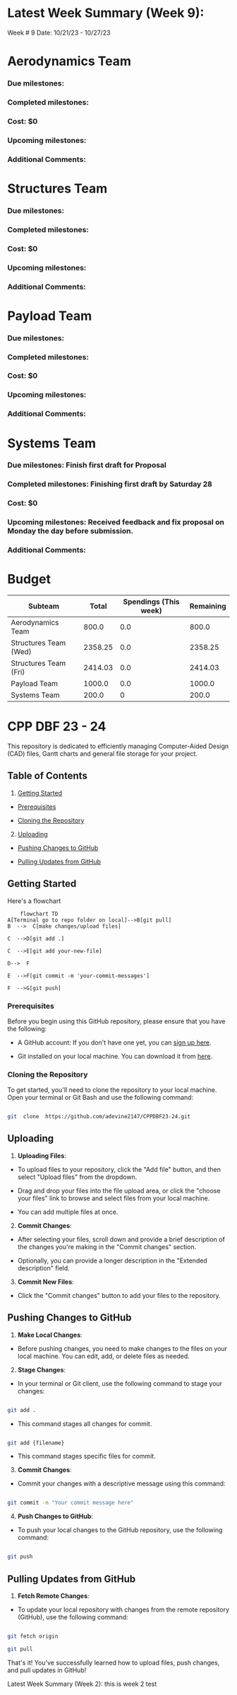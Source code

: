 # Latest Week Summary (Week 9):
Week # 9     Date: 10/21/23    -    10/27/23

# Aerodynamics Team
### Due milestones:
### Completed milestones: 
### Cost: $0
### Upcoming milestones: 
### Additional Comments:

# Structures Team
### Due milestones: 
### Completed milestones:
### Cost: $0
### Upcoming milestones:
### Additional Comments:

# Payload Team
### Due milestones: 
### Completed milestones:
### Cost: $0
### Upcoming milestones:
### Additional Comments:

# Systems Team
### Due milestones: Finish first draft for Proposal
### Completed milestones: Finishing first draft by Saturday 28
### Cost: $0
### Upcoming milestones: Received feedback and fix proposal on Monday the day before submission.
### Additional Comments:

# Budget
| Subteam | Total | Spendings (This week) | Remaining |
| --- | --- | --- | --- |
| Aerodynamics Team | 800.0 | 0.0 | 800.0 |
| Structures Team (Wed) | 2358.25 | 0.0 | 2358.25 |
| Structures Team (Fri) | 2414.03 | 0.0 | 2414.03 |
| Payload Team | 1000.0 | 0.0 | 1000.0 |
| Systems Team | 200.0 | 0 | 200.0 |

# CPP DBF 23 - 24

  

This repository is dedicated to efficiently managing Computer-Aided Design (CAD) files, Gantt charts and general file storage for your project.

  

## Table of Contents

  

1. [Getting Started](#getting-started)

- [Prerequisites](#prerequisites)

- [Cloning the Repository](#cloning-the-repository)

2. [Uploading](#uploading)

 - [Pushing Changes to GitHub](#pushing-changes-to-github)

 - [Pulling Updates from GitHub](#pulling-updates-from-github)
  
  

## Getting Started

  Here's a flowchart
```mermaid
	flowchart TD
A[Terminal go to repo folder on local]-->B[git pull]
B  -->  C[make changes/upload files]

C  -->D[git add .]

C  -->E[git add your-new-file]

D-->  F

E  -->F[git commit -m 'your-commit-messages']

F  -->G[git push]

```

### Prerequisites

  

Before you begin using this GitHub repository, please ensure that you have the following:

  

- A GitHub account: If you don't have one yet, you can [sign up here](https://github.com/join).

- Git installed on your local machine. You can download it from [here](https://git-scm.com/downloads).

  

### Cloning the Repository

  

To get started, you'll need to clone the repository to your local machine. Open your terminal or Git Bash and use the following command:

  

```bash

git  clone  https://github.com/adevine2147/CPPDBF23-24.git
```
  

## Uploading

  

1.  **Uploading  Files**:

-  To  upload  files  to  your  repository,  click  the  "Add file"  button,  and  then  select  "Upload files"  from  the  dropdown.

-  Drag  and  drop  your  files  into  the  file  upload  area,  or  click  the  "choose your files"  link  to  browse  and  select  files  from  your  local  machine.

-  You  can  add  multiple  files  at  once.

  

2.  **Commit  Changes**:

-  After  selecting  your  files,  scroll  down  and  provide  a  brief  description  of  the  changes  you're making in the "Commit changes" section.

- Optionally, you can provide a longer description in the "Extended description" field.

  

3. **Commit New Files**:

- Click the "Commit changes" button to add your files to the repository.

  

## Pushing Changes to GitHub

  

1. **Make Local Changes**:

- Before pushing changes, you need to make changes to the files on your local machine. You can edit, add, or delete files as needed.

  

2. **Stage Changes**:

- In your terminal or Git client, use the following command to stage your changes:

```bash

git add .

```

-  This  command  stages  all  changes  for  commit.

```bash

git add {filename}

```

-  This  command  stages  specific  files  for  commit.

  
  

3.  **Commit  Changes**:

-  Commit  your  changes  with  a  descriptive  message  using  this  command:

```bash

git commit -m "Your commit message here"

```

  

4.  **Push  Changes  to  GitHub**:

-  To  push  your  local  changes  to  the  GitHub  repository,  use  the  following  command:

```bash

git push

```

## Pulling Updates from GitHub

  

1.  **Fetch  Remote  Changes**:

-  To  update  your  local  repository  with  changes  from  the  remote  repository (GitHub), use the following command:

```bash

git fetch origin

git pull

```

That's it! You've  successfully  learned  how  to  upload  files,  push  changes,  and  pull  updates  in  GitHub!

Latest Week Summary (Week 2):
this is week 2 test